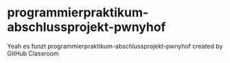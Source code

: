 # programmierpraktikum-abschlussprojekt-pwnyhof
Yeah es funzt
programmierpraktikum-abschlussprojekt-pwnyhof created by GitHub Classroom
